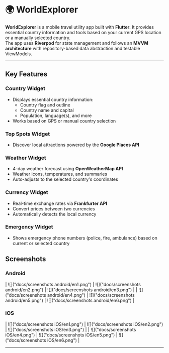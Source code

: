 # 🌍 WorldExplorer

**WorldExplorer** is a mobile travel utility app built with **Flutter**. It provides essential country information and tools based on your current GPS location or a manually selected country.  
The app uses **Riverpod** for state management and follows an **MVVM architecture** with repository-based data abstraction and testable ViewModels.

---

## Key Features

### Country Widget
- Displays essential country information:
  - Country flag and outline
  - Country name and capital
  - Population, language(s), and more
- Works based on GPS or manual country selection

### Top Spots Widget
- Discover local attractions powered by the **Google Places API**

### Weather Widget
- 4-day weather forecast using **OpenWeatherMap API**
- Weather icons, temperatures, and summaries
- Auto-adjusts to the selected country's coordinates

### Currency Widget
- Real-time exchange rates via **Frankfurter API**
- Convert prices between two currencies
- Automatically detects the local currency

### Emergency Widget
- Shows emergency phone numbers (police, fire, ambulance) based on current or selected country




## Screenshots

### Android


| ![]("docs/screenshots android/en1.png") | ![]("docs/screenshots android/en2.png") | ![]("docs/screenshots android/en3.png") |
| ![]("docs/screenshots android/en4.png") | ![]("docs/screenshots android/en5.png") | ![]("docs/screenshots android/en6.png") |


### iOS

| ![]("docs/screenshots iOS/en1.png") | ![]("docs/screenshots iOS/en2.png") | ![]("docs/screenshots iOS/en3.png") |
| ![]("docs/screenshots iOS/en4.png") | ![]("docs/screenshots iOS/en5.png") | ![]("docs/screenshots iOS/en6.png") |


---
